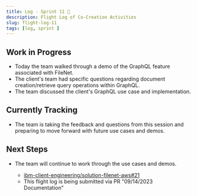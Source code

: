 ```yaml
---
title: Log - Sprint 11 🛫
description: Flight Log of Co-Creation Activities
slug: flight-log-11
tags: [log, sprint ]
---
```


## Work in Progress
- Today the team walked through a demo of the GraphQL feature associated with FileNet.
- The client's team had specific questions regarding document creation/retrieve query operations within GraphQL.
- The team discussed the client's GraphQL use case and implementation.
## Currently Tracking
- The team is taking the feedback and questions from this session and preparing to move forward with future use cases and demos.
## Next Steps
- The team will continue to work through the use cases and demos.

  - [ibm-client-engineering/solution-filenet-aws#21](https://zenhub.ibm.com/workspaces/st5-action-information-center-64343620d0cfd0000f03a114/issues/ibm-client-engineering/solution-filenet-aws/21)
  - This flight log is being submitted via PR "09/14/2023 Documentation"